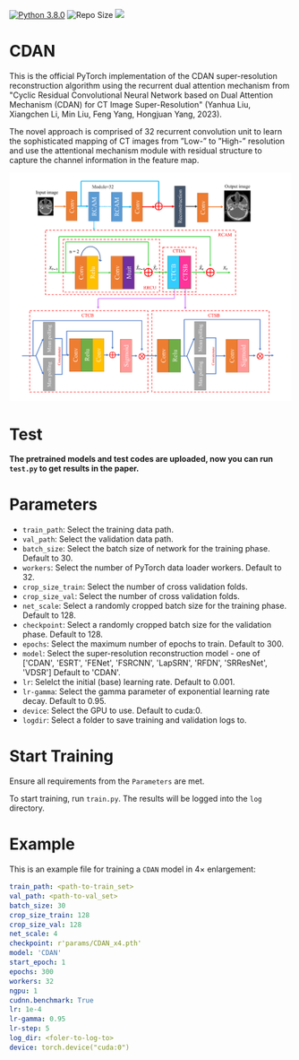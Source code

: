[![Python 3.8.0](https://img.shields.io/badge/python-3.8.0-blue.svg)](https://www.python.org/downloads/release/python-380/)
![Repo Size](https://img.shields.io/github/repo-size/CDUTJ102/CDAN)
<img src="https://img.shields.io/badge/PyTorch-EE4C2C?style=flat-square&logo=Pytorch&logoColor=white"/></a>

# CDAN
This is the official PyTorch implementation of the CDAN super-resolution reconstruction algorithm using the recurrent dual attention mechanism from "Cyclic Residual Convolutional Neural Network based on Dual Attention Mechanism
(CDAN) for CT Image Super-Resolution" (Yanhua Liu, Xiangchen Li, Min Liu, Feng Yang, Hongjuan Yang, 2023).

The novel approach is comprised of 32 recurrent convolution unit to learn the sophisticated mapping of CT images from ”Low-” to ”High-” resolution and use the attentional mechanism module with residual structure to capture the channel information in the feature map.

<img src="./model/CDAN.png" width="900px">

# Test

**The pretrained models and test codes are uploaded, now you can run `test.py` to get results in the paper.**

# Parameters
- `train_path`: Select the training data path.
- `val_path`: Select the validation data path.
- `batch_size`: Select the batch size of network for the training phase. Default to 30.
- `workers`: Select the number of PyTorch data loader workers. Default to 32.
- `crop_size_train`: Select the number of cross validation folds.
- `crop_size_val`: Select the number of cross validation folds.  
- `net_scale`: Select a randomly cropped batch size for the training phase.  Default to 128.
- `checkpoint`: Select a randomly cropped batch size for the validation phase. Default to 128.
- `epochs`: Select the maximum number of epochs to train. Default to 300.
- `model`: Select the super-resolution reconstruction model - one of ['CDAN', 'ESRT', 'FENet', 'FSRCNN', 'LapSRN', 'RFDN', 'SRResNet', 'VDSR'] Default to 'CDAN'.
- `lr`: Selelct the initial (base) learning rate. Default to 0.001.
- `lr-gamma`: Select the gamma parameter of exponential learning rate decay. Default to 0.95.
- `device`: Select the GPU to use. Default to cuda:0.
- `logdir`: Select a folder to save training and validation logs to.

# Start Training
Ensure all requirements from the `Parameters` are met.

To start training, run `train.py`. The results will be logged into the `log` directory.

# Example

This is an example file for training a `CDAN` model in 4× enlargement:

```yml
train_path: <path-to-train_set>
val_path: <path-to-val_set>
batch_size: 30
crop_size_train: 128
crop_size_val: 128
net_scale: 4
checkpoint: r'params/CDAN_x4.pth'
model: 'CDAN'
start_epoch: 1
epochs: 300
workers: 32
ngpu: 1
cudnn.benchmark: True
lr: 1e-4
lr-gamma: 0.95
lr-step: 5
log_dir: <foler-to-log-to>
device: torch.device("cuda:0")
```

